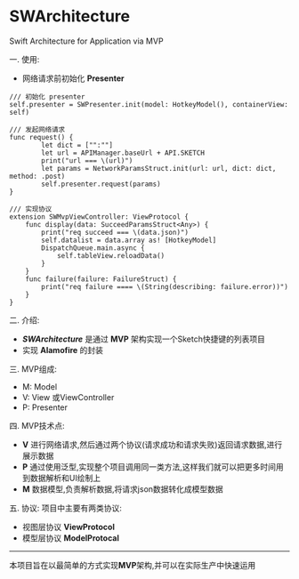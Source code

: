 # SWArchitecture
Swift Architecture for Application via MVP

一. 使用:

- 网络请求前初始化 **Presenter**


``` 
/// 初始化 presenter
self.presenter = SWPresenter.init(model: HotkeyModel(), containerView: self)

/// 发起网络请求
func request() {
        let dict = ["":""]
        let url = APIManager.baseUrl + API.SKETCH
        print("url === \(url)")
        let params = NetworkParamsStruct.init(url: url, dict: dict, method: .post)
        self.presenter.request(params)
}
    
/// 实现协议
extension SWMvpViewController: ViewProtocol {
    func display(data: SucceedParamsStruct<Any>) {
        print("req succeed === \(data.json)")
        self.datalist = data.array as! [HotkeyModel]
        DispatchQueue.main.async {
            self.tableView.reloadData()
        }
    }
    func failure(failure: FailureStruct) {
        print("req failure ==== \(String(describing: failure.error))")
    }
}
```




二. 介绍: 

- ***SWArchitecture*** 是通过 **MVP** 架构实现一个Sketch快捷键的列表项目
- 实现 **Alamofire** 的封装



三. MVP组成:

- M: Model
- V: View 或ViewController
- P: Presenter

四. MVP技术点:

- **V** 进行网络请求,然后通过两个协议(请求成功和请求失败)返回请求数据,进行展示数据
- **P** 通过使用泛型,实现整个项目调用同一类方法,这样我们就可以把更多时间用到数据解析和UI绘制上
- **M** 数据模型,负责解析数据,将请求json数据转化成模型数据


五. 协议: 项目中主要有两类协议: 

- 视图层协议 **ViewProtocol**
- 模型层协议 **ModelProtocal**



---
本项目旨在以最简单的方式实现**MVP**架构,并可以在实际生产中快速运用


